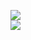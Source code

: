 [![](https://img.shields.io/badge/Made%20With-Github%20Spray-lightgrey.svg?style=for-the-badge&logo=github)](https://github.com/Annihil/github-spray#10392)  
[![](https://i.imgur.com/2DrTn0Z.gif)](https://github.com/Annihil/github-spray)